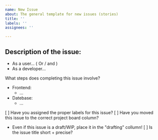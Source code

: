 ```yaml
---
name: New Issue
about: The general template for new issues (stories)
title: ''
labels: ''
assignees: ''

---
```


## Description of the issue:

* As a user...
( Or / and )
* As a developer...

What steps does completing this issue involve?
* Frontend: 
  * ...
* Datebase: 
  * ...

[ ] Have you assigned the proper labels for this issue?
[ ] Have you moved this issue to the correct project board column?
- Even if this issue is a draft/WIP, place it in the "drafting" collumn!
[ ] Is the issue title short + precise?
